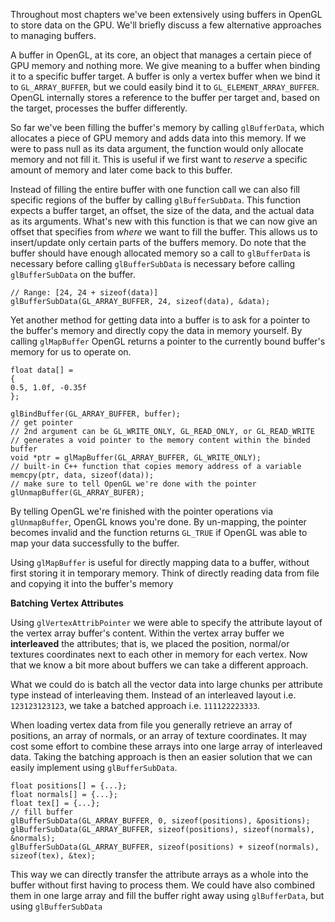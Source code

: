 
Throughout most chapters we've been extensively using buffers in OpenGL to store data on the GPU. We'll briefly discuss a few alternative approaches to managing buffers. 

A buffer in OpenGL, at its core, an object that manages a certain piece of GPU memory and nothing more. We give meaning to a buffer when binding it to a specific buffer target. A buffer is only a vertex buffer when we bind it to `GL_ARRAY_BUFFER`, but we could easily bind it to `GL_ELEMENT_ARRAY_BUFFER`. OpenGL internally stores a reference to the buffer per target and, based on the target, processes the buffer differently. 

So far we've been filling the buffer's memory by calling `glBufferData`, which allocates a piece of GPU memory and adds data into this memory. If we were to pass null as its data argument, the function would only allocate memory and not fill it. This is useful if we first want to *reserve* a specific amount of memory and later come back to this buffer. 

Instead of filling the entire buffer with one function call we can also fill specific regions of the buffer by calling `glBufferSubData`. This function expects a buffer target, an offset, the size of the data, and the actual data as its arguments. What's new with this function is that we can now give an offset that specifies from *where* we want to fill the buffer. This allows us to insert/update only certain parts of the buffers memory. Do note that the buffer should have enough allocated memory so a call to `glBufferData` is necessary before calling `glBufferSubData` is necessary before calling `glBufferSubData` on the buffer. 

```
// Range: [24, 24 + sizeof(data)]
glBufferSubData(GL_ARRAY_BUFFER, 24, sizeof(data), &data);
```

Yet another method for getting data into a buffer is to ask for a pointer to the buffer's memory and directly copy the data in memory yourself. By calling `glMapBuffer` OpenGL returns a pointer to the currently bound buffer's memory for us to operate on. 

```
float data[] = 
{
0.5, 1.0f, -0.35f
};

glBindBuffer(GL_ARRAY_BUFFER, buffer);
// get pointer
// 2nd argument can be GL_WRITE_ONLY, GL_READ_ONLY, or GL_READ_WRITE
// generates a void pointer to the memory content within the binded buffer 
void *ptr = glMapBuffer(GL_ARRAY_BUFFER, GL_WRITE_ONLY);
// built-in C++ function that copies memory address of a variable
memcpy(ptr, data, sizeof(data));
// make sure to tell OpenGL we're done with the pointer
glUnmapBuffer(GL_ARRAY_BUFER);
```

By telling OpenGL we're finished with the pointer operations via `glUnmapBuffer`, OpenGL knows you're done. By un-mapping, the pointer becomes invalid and the function returns `GL_TRUE` if OpenGL was able to map your data successfully to the buffer. 

Using `glMapBuffer` is useful for directly mapping data to a buffer, without first storing it in temporary memory. Think of directly reading data from file and copying it into the buffer's memory

**Batching Vertex Attributes**

Using `glVertexAttribPointer` we were able to specify the attribute layout of the vertex array buffer's content. Within the vertex array buffer we **interleaved** the attributes; that is, we placed the position, normal/or textures coordinates next to each other in memory for each vertex. Now that we know a bit more about buffers we can take a different approach. 

What we could do is batch all the vector data into large chunks per attribute type instead of interleaving them. Instead of an interleaved layout i.e. `123123123123`, we take a batched approach i.e. `111122223333`. 

When loading vertex data from file you generally retrieve an array of positions, an array of normals, or an array of texture coordinates. It may cost some effort to combine these arrays into one large array of interleaved data. Taking the batching approach is then an easier solution that we can easily implement using `glBufferSubData`.

```
float positions[] = {...};
float normals[] = {...};
float tex[] = {...};
// fill buffer
glBufferSubData(GL_ARRAY_BUFFER, 0, sizeof(positions), &positions);
glBufferSubData(GL_ARRAY_BUFFER, sizeof(positions), sizeof(normals), &normals);
glBufferSubData(GL_ARRAY_BUFFER, sizeof(positions) + sizeof(normals), sizeof(tex), &tex);
```

This way we can directly transfer the attribute arrays as a whole into the buffer without first having to process them. We could have also combined them in one large array and fill the buffer right away using `glBufferData`, but using `glBufferSubData`